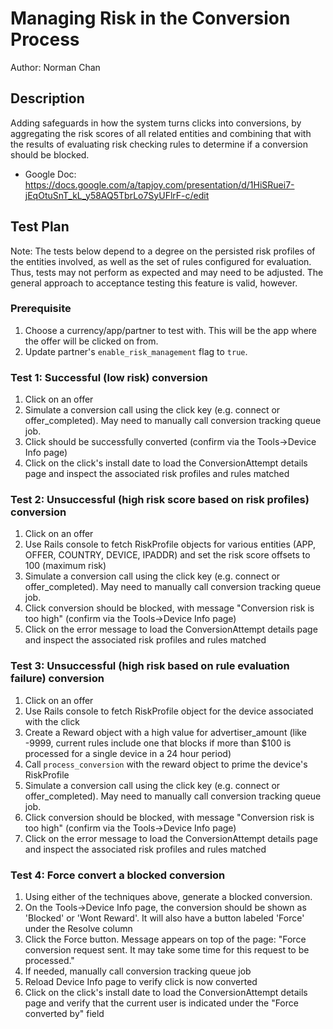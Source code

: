 # Managing Risk in the Conversion Process


Author: Norman Chan


## Description
Adding safeguards in how the system turns clicks into conversions, by aggregating the risk scores of all related entities and combining that with the results of evaluating risk checking rules to determine if a conversion should be blocked.

* Google Doc: https://docs.google.com/a/tapjoy.com/presentation/d/1HiSRuei7-jEqOtuSnT_kL_y58AQ5TbrLo7SyUFlrF-c/edit

## Test Plan

Note: The tests below depend to a degree on the persisted risk profiles of the entities involved, as well as the set of rules configured for evaluation.  Thus, tests may not perform as expected and may need to be adjusted.  The general approach to acceptance testing this feature is valid, however.

### Prerequisite

1. Choose a currency/app/partner to test with. This will be the app where the offer will be clicked on from.
2. Update partner's `enable_risk_management` flag to `true`.

### Test 1: Successful (low risk) conversion

1. Click on an offer
2. Simulate a conversion call using the click key (e.g. connect or offer_completed).  May need to manually call conversion tracking queue job.
3. Click should be successfully converted (confirm via the Tools->Device Info page)
4. Click on the click's install date to load the ConversionAttempt details page and inspect the associated risk profiles and rules matched

### Test 2: Unsuccessful (high risk score based on risk profiles) conversion

1. Click on an offer
2. Use Rails console to fetch RiskProfile objects for various entities (APP, OFFER, COUNTRY, DEVICE, IPADDR) and set the risk score offsets to 100 (maximum risk)
3. Simulate a conversion call using the click key (e.g. connect or offer_completed).  May need to manually call conversion tracking queue job.
4. Click conversion should be blocked, with message "Conversion risk is too high" (confirm via the Tools->Device Info page)
5. Click on the error message to load the ConversionAttempt details page and inspect the associated risk profiles and rules matched

### Test 3: Unsuccessful (high risk based on rule evaluation failure) conversion

1. Click on an offer
2. Use Rails console to fetch RiskProfile object for the device associated with the click
3. Create a Reward object with a high value for advertiser_amount (like -9999, current rules include one that blocks if more than $100 is processed for a single device in a 24 hour period)
4. Call `process_conversion` with the reward object to prime the device's RiskProfile
5. Simulate a conversion call using the click key (e.g. connect or offer_completed).  May need to manually call conversion tracking queue job.
6. Click conversion should be blocked, with message "Conversion risk is too high" (confirm via the Tools->Device Info page)
7. Click on the error message to load the ConversionAttempt details page and inspect the associated risk profiles and rules matched

### Test 4: Force convert a blocked conversion

1. Using either of the techniques above, generate a blocked conversion.
2. On the Tools->Device Info page, the conversion should be shown as 'Blocked' or 'Wont Reward'.  It will also have a button labeled 'Force' under the Resolve column
3. Click the Force button.  Message appears on top of the page: "Force conversion request sent. It may take some time for this request to be processed."
4. If needed, manually call conversion tracking queue job
5. Reload Device Info page to verify click is now converted
6. Click on the click's install date to load the ConversionAttempt details page and verify that the current user is indicated under the "Force converted by" field
